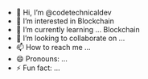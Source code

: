 - 👋 Hi, I’m @codetechnicaldev
- 👀 I’m interested in Blockchain
- 🌱 I’m currently learning ... Blockchain
- 💞️ I’m looking to collaborate on ...
- 📫 How to reach me ...
- 😄 Pronouns: ...
- ⚡ Fun fact: ...

<!---
codetechnicaldev/codetechnicaldev is a ✨ special ✨ repository because its `README.md` (this file) appears on your GitHub profile.
You can click the Preview link to take a look at your changes.
--->
